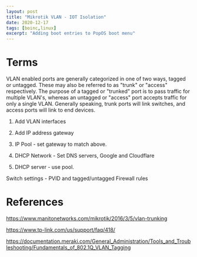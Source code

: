 ```yaml
---
layout: post
title: "Mikrotik VLAN - IOT Isolation"
date: 2020-12-17
tags: [boinc,linux]
excerpt: "Adding boot entries to PopOS boot menu"
---
```


# Terms

VLAN enabled ports are generally categorized in one of two ways, tagged or untagged. These may also be referred to as "trunk" or "access" respectively. The purpose of a tagged or "trunked" port is to pass traffic for multiple VLAN's, whereas an untagged or "access" port accepts traffic for only a single VLAN. Generally speaking, trunk ports will link switches, and access ports will link to end devices.

1. Add VLAN interfaces

2. Add IP address gateway

3. IP Pool - set gateway to match above. 

4. DHCP Network -  Set DNS servers, Google and Cloudflare

3. DHCP server - use pool.

Switch settings - PVID and tagged/untagged
Firewall rules

# References

https://www.manitonetworks.com/mikrotik/2016/3/5/vlan-trunking

https://www.tp-link.com/us/support/faq/418/

https://documentation.meraki.com/General_Administration/Tools_and_Troubleshooting/Fundamentals_of_802.1Q_VLAN_Tagging
